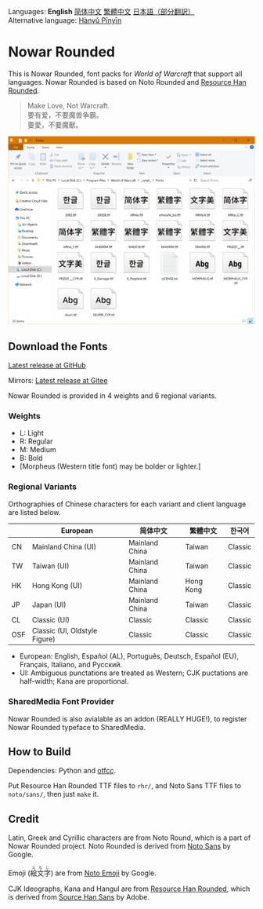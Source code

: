Languages: **English** [简体中文](README-Hans.md) [繁體中文](README-Hant.md) [日本語（部分翻訳）](README-ja.md)
<br>
Alternative language: [Hànyǔ Pīnyīn](README-Pinyin.md)

# Nowar Rounded

This is Nowar Rounded, font packs for _World of Warcraft_ that support all languages. Nowar Rounded is based on Noto Rounded and [Resource Han Rounded](https://github.com/CyanoHao/Resource-Han-Rounded).

> Make Love, Not Warcraft.<br>
> 要有爱，不要魔兽争霸。<br>
> 要愛，不要魔獸。

![Preview](preview.png)

## Download the Fonts

[Latest release at GitHub](https://github.com/nowar-fonts/Nowar-Rounded/releases)

Mirrors: [Latest release at Gitee](https://gitee.com/nowar-fonts/Nowar-Rounded/releases)

Nowar Rounded is provided in 4 weights and 6 regional variants.

### Weights

* L: Light
* R: Regular
* M: Medium
* B: Bold
* [Morpheus (Western title font) may be bolder or lighter.]

### Regional Variants

Orthographies of Chinese characters for each variant and client language are listed below.

|     | European                      | 简体中文       | 繁體中文  | 한국어  |
| --- | ----------------------------- | -------------- | --------- | ------- |
| CN  | Mainland China (UI)           | Mainland China | Taiwan    | Classic |
| TW  | Taiwan (UI)                   | Mainland China | Taiwan    | Classic |
| HK  | Hong Kong (UI)                | Mainland China | Hong Kong | Classic |
| JP  | Japan (UI)                    | Mainland China | Taiwan    | Classic |
| CL  | Classic (UI)                  | Classic        | Classic   | Classic |
| OSF | Classic (UI, Oldstyle Figure) | Classic        | Classic   | Classic |

* European: English, Español (AL), Português, Deutsch, Español (EU), Français, Italiano, and Русский.
* UI: Ambiguous punctations are treated as Western; CJK puctations are half-width; Kana are proportional.

### SharedMedia Font Provider

Nowar Rounded is also avialable as an addon (REALLY HUGE!), to register Nowar Rounded typeface to SharedMedia.

## How to Build

Dependencies: Python and [otfcc](https://github.com/caryll/otfcc).

Put Resource Han Rounded TTF files to `rhr/`, and Noto Sans TTF files to `noto/sans/`, then just `make` it.

## Credit

Latin, Greek and Cyrillic characters are from Noto Round, which is a part of Nowar Rounded project. Noto Rounded is derived from [Noto Sans](https://github.com/googlei18n/noto-fonts) by Google.

Emoji (<ruby>絵文字<rt>えもじ</rt></ruby>) are from [Noto Emoji](https://github.com/googlei18n/noto-emoji) by Google.

CJK Ideographs, Kana and Hangul are from [Resource Han Rounded](https://github.com/CyanoHao/Resource-Han-Rounded), which is derived from [Source Han Sans](https://github.com/adobe-fonts/source-han-sans) by Adobe.
